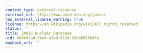 ```yaml
---
content_type: external-resource
external_url: http://www.oecd-nea.org/janis/
has_external_license_warning: true
license: https://en.wikipedia.org/wiki/All_rights_reserved
status: ''
title: JANIS Nuclear Database
uid: 643b62ad-9ba9-41bd-812d-93d4b598b97a
wayback_url: ''
---
```


